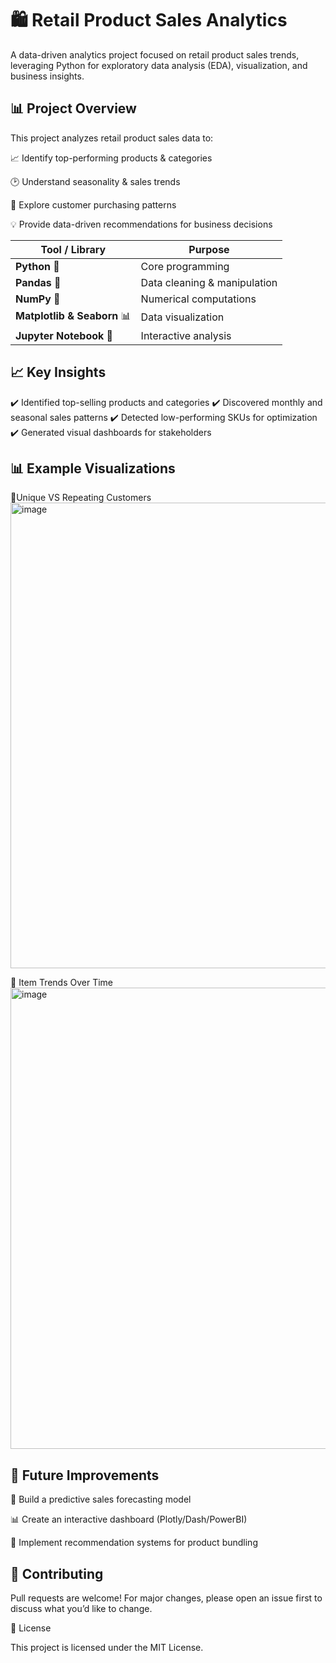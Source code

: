 # 🛍️ Retail Product Sales Analytics

A data-driven analytics project focused on retail product sales trends, leveraging Python for exploratory data analysis (EDA), visualization, and business insights.



## 📊 Project Overview

This project analyzes retail product sales data to:

📈 Identify top-performing products & categories

🕑 Understand seasonality & sales trends

👥 Explore customer purchasing patterns

💡 Provide data-driven recommendations for business decisions

| Tool / Library              | Purpose                      |
| --------------------------- | ---------------------------- |
| **Python** 🐍               | Core programming             |
| **Pandas** 📑               | Data cleaning & manipulation |
| **NumPy** 🔢                | Numerical computations       |
| **Matplotlib & Seaborn** 📊 | Data visualization           |
| **Jupyter Notebook** 📒     | Interactive analysis         |



## 📈 Key Insights


✔️ Identified top-selling products and categories
✔️ Discovered monthly and seasonal sales patterns
✔️ Detected low-performing SKUs for optimization
✔️ Generated visual dashboards for stakeholders


## 📊 Example Visualizations
🔹Unique VS Repeating Customers
<img width="1077" height="745" alt="image" src="https://github.com/user-attachments/assets/e67a05f0-38ce-4cbb-aaa9-2d261853d964" />


🔹 Item Trends Over Time
<img width="1026" height="738" alt="image" src="https://github.com/user-attachments/assets/4d1b0519-8dc1-4b6f-96ac-68540488cf77" />



## 📌 Future Improvements

🔮 Build a predictive sales forecasting model

📊 Create an interactive dashboard (Plotly/Dash/PowerBI)

🤖 Implement recommendation systems for product bundling



## 🤝 Contributing

Pull requests are welcome! For major changes, please open an issue first to discuss what you’d like to change.



📜 License

This project is licensed under the MIT License.
